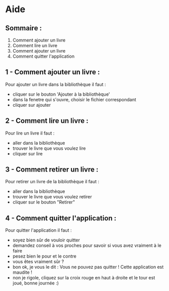 # Aide

## Sommaire :

 1. Comment ajouter un livre
 2. Comment lire un livre
 3. Comment ajouter un livre
 4. Comment quitter l'application

## 1 - Comment ajouter un livre :

Pour ajouter un livre dans la bibliothèque il faut :
- cliquer sur le bouton 'Ajouter à la bibliothèque'
- dans la fenetre qui s'ouvre, choisir le fichier correspondant
- cliquer sur ajouter

## 2 - Comment lire un livre :

Pour lire un livre il faut :
- aller dans la bibliothèque
- trouver le livre que vous voulez lire
- cliquer sur lire

## 3 - Comment retirer un livre :

Pour retirer un livre de la bibliothèque il faut :
- aller dans la bibliothèque
- trouver le livre que vous voulez retirer
- cliquer sur le bouton "Retirer"

## 4 - Comment quitter l'application :

Pour quitter l'application il faut :
- soyez bien sûr de vouloir quitter
- demandez conseil à vos proches pour savoir si vous avez vraiment à le faire
- pesez bien le pour et le contre
- vous êtes vraiment sûr ?
- bon ok, je vous le dit : Vous ne pouvez pas quitter ! Cette application est maudite !
- non je rigole, cliquez sur la croix rouge en haut à droite et le tour est joué, bonne journée :)